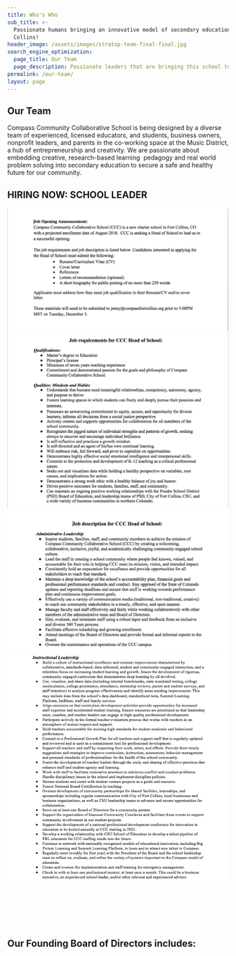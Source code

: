 ```yaml
---
title: Who's Who
sub_title: >-
  Passionate humans bringing an innovative model of secondary education to Fort
  Collins!
header_image: /assets/images/stratop-team-final-final.jpg
search_engine_optimization:
  page_title: Our Team
  page_description: Passionate leaders that are bringing this school to life.
permalink: /our-team/
layout: page
---
```



## Our Team

Compass Community Collaborative School is being designed by a diverse team of experienced, licensed educators, and students, business owners, nonprofit leaders, and parents in the co-working space at the Music District, a hub of entrepreneurship and creativity. We are passionate about embedding creative, research-based learning &nbsp;pedagogy and real world problem solving into secondary education to secure a safe and healthy future for our community.

## HIRING NOW: SCHOOL LEADER

![](/assets/images/versions/1---x----1232-688x---.png)![](/assets/images/versions/2---x----1228-978x---.png)![](/assets/images/versions/3---x----1214-782x---.png)![](/assets/images/versions/4---x----1028-1062x---.png)

&nbsp;

&nbsp;

&nbsp;

## Our Founding Board of Directors includes: